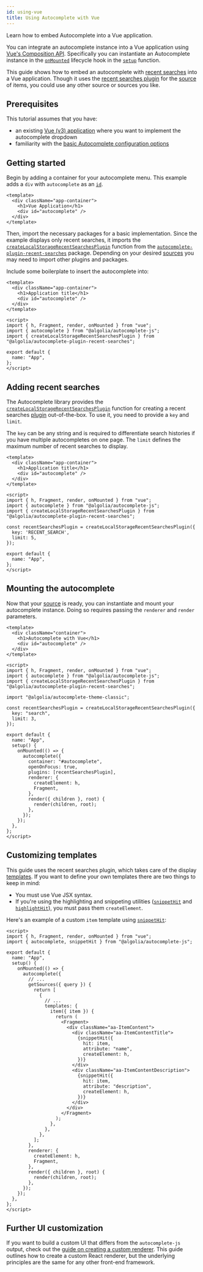 ```yaml
---
id: using-vue
title: Using Autocomplete with Vue
---
```


Learn how to embed Autocomplete into a Vue application.

You can integrate an autocomplete instance into a Vue application using [Vue's Composition API](https://v3.vuejs.org/guide/composition-api-introduction.html#why-composition-api). Specifically you can instantiate an Autocomplete instance in the [`onMounted`](https://v3.vuejs.org/api/composition-api.html#lifecycle-hooks) lifecycle hook in the [`setup`](https://v3.vuejs.org/guide/composition-api-setup.html) function.

This guide shows how to embed an autocomplete with [recent searches](adding-recent-searches) into a Vue application. Though it uses the [recent searches plugin](adding-recent-searches) for the [source](sources) of items, you could use any other source or sources you like.

## Prerequisites

This tutorial assumes that you have:
- an existing [Vue (v3) application](https://v3.vuejs.org/) where you want to implement the autocomplete dropdown
- familiarity with the [basic Autocomplete configuration options](basic-options)

## Getting started

Begin by adding a container for your autocomplete menu. This example adds a `div` with `autocomplete` as an [`id`](https://developer.mozilla.org/en-US/docs/Web/HTML/Global_attributes/id).

```vue title="App.vue"
<template>
  <div className="app-container">
    <h1>Vue Application</h1>
    <div id="autocomplete" />
  </div>
</template>
```

Then, import the necessary packages for a basic implementation. Since the example displays only recent searches, it imports the [`createLocalStorageRecentSearchesPlugin`](createlocalstoragerecentsearchesplugin) function from the [`autocomplete-plugin-recent-searches`](createlocalstoragerecentsearchesplugin) package. Depending on your desired [sources](sources) you may need to import other plugins and packages.

Include some boilerplate to insert the autocomplete into:

```vue title="App.vue"
<template>
  <div className="app-container">
    <h1>Application title</h1>
    <div id="autocomplete" />
  </div>
</template>

<script>
import { h, Fragment, render, onMounted } from "vue";
import { autocomplete } from "@algolia/autocomplete-js";
import { createLocalStorageRecentSearchesPlugin } from "@algolia/autocomplete-plugin-recent-searches";

export default {
  name: "App",
};
</script>

```

## Adding recent searches

The  Autocomplete library provides the [`createLocalStorageRecentSearchesPlugin`](createlocalstoragerecentsearchesplugin) function for creating a recent searches [plugin](plugins) out-of-the-box. To use it, you need to provide a `key` and `limit`.

The `key` can be any string and is required to differentiate search histories if you have multiple autocompletes on one page. The `limit` defines the maximum number of recent searches to display.

```vue title="App.vue"
<template>
  <div className="app-container">
    <h1>Application title</h1>
    <div id="autocomplete" />
  </div>
</template>

<script>
import { h, Fragment, render, onMounted } from "vue";
import { autocomplete } from "@algolia/autocomplete-js";
import { createLocalStorageRecentSearchesPlugin } from "@algolia/autocomplete-plugin-recent-searches";

const recentSearchesPlugin = createLocalStorageRecentSearchesPlugin({
  key: 'RECENT_SEARCH',
  limit: 5,
});

export default {
  name: "App",
};
</script>

```

## Mounting the autocomplete

Now that your [source](sources) is ready, you can instantiate and mount your autocomplete instance. Doing so requires passing the `renderer` and `render` parameters.

```vue title="App.vue"
<template>
  <div className="container">
    <h1>Autocomplete with Vue</h1>
    <div id="autocomplete" />
  </div>
</template>

<script>
import { h, Fragment, render, onMounted } from "vue";
import { autocomplete } from "@algolia/autocomplete-js";
import { createLocalStorageRecentSearchesPlugin } from "@algolia/autocomplete-plugin-recent-searches";

import "@algolia/autocomplete-theme-classic";

const recentSearchesPlugin = createLocalStorageRecentSearchesPlugin({
  key: "search",
  limit: 3,
});

export default {
  name: "App",
  setup() {
    onMounted(() => {
      autocomplete({
        container: "#autocomplete",
        openOnFocus: true,
        plugins: [recentSearchesPlugin],
        renderer: {
          createElement: h,
          Fragment,
        },
        render({ children }, root) {
          render(children, root);
        },
      });
    });
  },
};
</script>
```

## Customizing templates

This guide uses the recent searches plugin, which takes care of the display [templates](templates). If you want to define your own templates there are two things to keep in mind:
- You must use Vue JSX syntax.
- If you're using the highlighting and snippeting utilities ([`snippetHit`](snippethit) and [`highlightHit`](highlighthit)), you must pass them `createElement`.

Here's an example of a custom `item` template using [`snippetHit`](snippethit):

```vue title="App.vue"
<script>
import { h, Fragment, render, onMounted } from "vue";
import { autocomplete, snippetHit } from "@algolia/autocomplete-js";

export default {
  name: "App",
  setup() {
    onMounted(() => {
      autocomplete({
        // ...
        getSources({ query }) {
          return [
            {
              // ...
              templates: {
                item({ item }) {
                  return (
                    <Fragment>
                      <div className="aa-ItemContent">
                        <div className="aa-ItemContentTitle">
                          {snippetHit({
                            hit: item,
                            attribute: "name",
                            createElement: h,
                          })}
                        </div>
                        <div className="aa-ItemContentDescription">
                          {snippetHit({
                            hit: item,
                            attribute: "description",
                            createElement: h,
                          })}
                        </div>
                      </div>
                    </Fragment>
                  );
                },
              },
            },
          ];
        },
        renderer: {
          createElement: h,
          Fragment,
        },
        render({ children }, root) {
          render(children, root);
        },
      });
    });
  },
};
</script>
```

## Further UI customization

If you want to build a custom UI that differs from the `autocomplete-js` output, check out the [guide on creating a custom renderer](creating-a-renderer). This guide outlines how to create a custom React renderer, but the underlying principles are the same for any other front-end framework.
